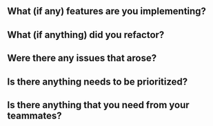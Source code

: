 What (if any) features are you implementing?
 -
What (if anything) did you refactor?
 -
Were there any issues that arose?
-
Is there anything needs to be prioritized?
 -
Is there anything that you need from your teammates?
 -
